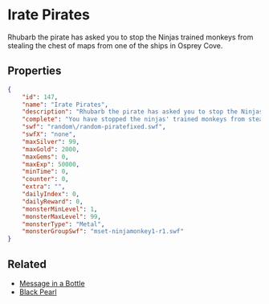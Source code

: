 # Irate Pirates

Rhubarb the pirate has asked you to stop the Ninjas trained monkeys from stealing the chest of maps from one of the ships in Osprey Cove.

## Properties

```json
{
    "id": 147,
    "name": "Irate Pirates",
    "description": "Rhubarb the pirate has asked you to stop the Ninjas trained monkeys from stealing the chest of maps from one of the ships in Osprey Cove.",
    "complete": "You have stopped the ninjas' trained monkeys from stealing the navigational charts from this ship, but there are many more ships to protect.",
    "swf": "random\/random-piratefixed.swf",
    "swfX": "none",
    "maxSilver": 99,
    "maxGold": 2000,
    "maxGems": 0,
    "maxExp": 50000,
    "minTime": 0,
    "counter": 0,
    "extra": "",
    "dailyIndex": 0,
    "dailyReward": 0,
    "monsterMinLevel": 1,
    "monsterMaxLevel": 99,
    "monsterType": "Metal",
    "monsterGroupSwf": "mset-ninjamonkey1-r1.swf"
}
```

## Related

- [Message in a Bottle](../items/985-message-in-a-bottle.md)
- [Black Pearl](../items/1003-black-pearl.md)

